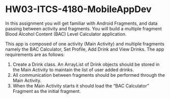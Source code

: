 # HW03-ITCS-4180-MobileAppDev

In this assignment you will get familiar with Android Fragments, and data passing 
between activity and fragments. You will build a multiple fragment Blood Alcohol Content 
(BAC) Level Calculator application.

This app is composed of one activity (Main Activity) and multiple fragments namely the 
BAC Calculator, Set Profile, Add Drink and View Drinks. The app requirements are as 
follows:
1. Create a Drink class. An ArrayList of Drink objects should be stored in the Main 
Activity to maintain the list of user added drinks.
2. All communication between fragments should be performed through the Main Activity.
3. When the Main Activity starts it should load the “BAC Calculator” Fragment as the 
initial fragment.

